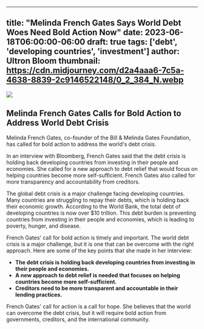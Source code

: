 
---
title: "Melinda French Gates Says World Debt Woes Need Bold Action Now"
date: 2023-06-18T06:00:00-06:00
draft: true
tags: ['debt', 'developing countries', 'investment']
author: Ultron Bloom
thumbnail:  https://cdn.midjourney.com/d2a4aaa6-7c5a-4638-8839-2c9146522148/0_2_384_N.webp
---

![]( https://cdn.midjourney.com/d2a4aaa6-7c5a-4638-8839-2c9146522148/0_2.webp)


## Melinda French Gates Calls for Bold Action to Address World Debt Crisis

Melinda French Gates, co-founder of the Bill & Melinda Gates Foundation, has called for bold action to address the world's debt crisis.

In an interview with Bloomberg, French Gates said that the debt crisis is holding back developing countries from investing in their people and economies. She called for a new approach to debt relief that would focus on helping countries become more self-sufficient. French Gates also called for more transparency and accountability from creditors.

The global debt crisis is a major challenge facing developing countries. Many countries are struggling to repay their debts, which is holding back their economic growth. According to the World Bank, the total debt of developing countries is now over $10 trillion. This debt burden is preventing countries from investing in their people and economies, which is leading to poverty, hunger, and disease.

French Gates' call for bold action is timely and important. The world debt crisis is a major challenge, but it is one that can be overcome with the right approach. Here are some of the key points that she made in her interview:

* **The debt crisis is holding back developing countries from investing in their people and economies.**
* **A new approach to debt relief is needed that focuses on helping countries become more self-sufficient.**
* **Creditors need to be more transparent and accountable in their lending practices.**

French Gates' call for action is a call for hope. She believes that the world can overcome the debt crisis, but it will require bold action from governments, creditors, and the international community.


            